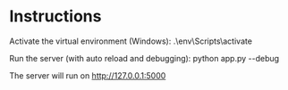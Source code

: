 
# Instructions

Activate the virtual environment (Windows):
.\env\Scripts\activate

Run the server (with auto reload and debugging):
python app.py --debug

The server will run on http://127.0.0.1:5000
